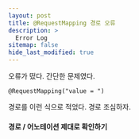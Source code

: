 ```yaml
---
layout: post
title: @RequestMapping 경로 오류
description: >
  Error Log
sitemap: false
hide_last_modified: true
---
```


오류가 떴다. 간단한 문제였다.

``@RequestMapping("value = ")``

경로를 이런 식으로 적었다. 경로 조심하자.

#### 경로 / 어노테이션 제대로 확인하기